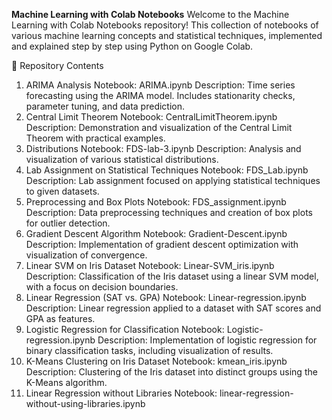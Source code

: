 **Machine Learning with Colab Notebooks**
Welcome to the Machine Learning with Colab Notebooks repository! This collection of notebooks of various machine learning concepts and statistical techniques, implemented and explained step by step using Python on Google Colab.

📁 Repository Contents
1. ARIMA Analysis
Notebook: ARIMA.ipynb
Description: Time series forecasting using the ARIMA model. Includes stationarity checks, parameter tuning, and data prediction.
2. Central Limit Theorem
Notebook: CentralLimitTheorem.ipynb
Description: Demonstration and visualization of the Central Limit Theorem with practical examples.
3. Distributions
Notebook: FDS-lab-3.ipynb
Description: Analysis and visualization of various statistical distributions.
4. Lab Assignment on Statistical Techniques
Notebook: FDS_Lab.ipynb
Description: Lab assignment focused on applying statistical techniques to given datasets.
5. Preprocessing and Box Plots
Notebook: FDS_assignment.ipynb
Description: Data preprocessing techniques and creation of box plots for outlier detection.
6. Gradient Descent Algorithm
Notebook: Gradient-Descent.ipynb
Description: Implementation of gradient descent optimization with visualization of convergence.
7. Linear SVM on Iris Dataset
Notebook: Linear-SVM_iris.ipynb
Description: Classification of the Iris dataset using a linear SVM model, with a focus on decision boundaries.
8. Linear Regression (SAT vs. GPA)
Notebook: Linear-regression.ipynb
Description: Linear regression applied to a dataset with SAT scores and GPA as features.
9. Logistic Regression for Classification
Notebook: Logistic-regression.ipynb
Description: Implementation of logistic regression for binary classification tasks, including visualization of results.
10. K-Means Clustering on Iris Dataset
Notebook: kmean_iris.ipynb
Description: Clustering of the Iris dataset into distinct groups using the K-Means algorithm.
11. Linear Regression without Libraries
Notebook: linear-regression-without-using-libraries.ipynb

